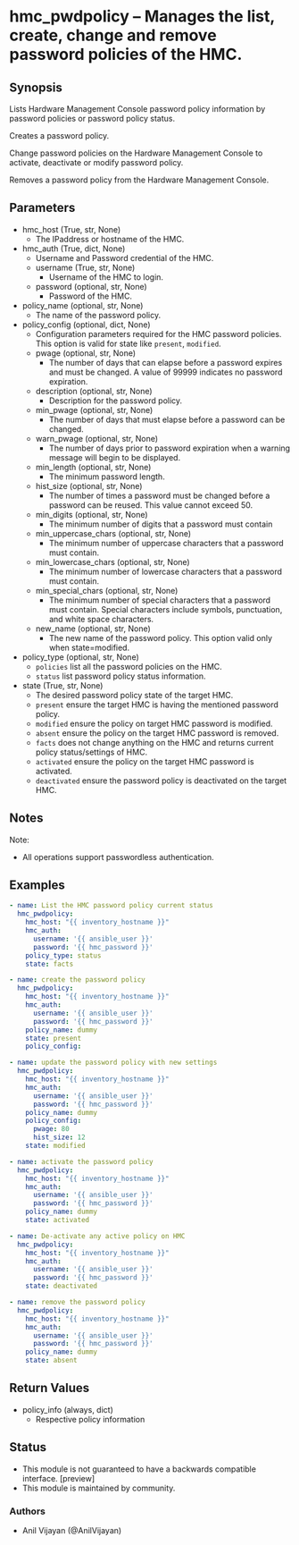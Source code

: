 # hmc_pwdpolicy – Manages the list, create, change and remove password policies of the HMC.

## Synopsis
Lists Hardware Management Console password policy information by password policies or password policy status.

Creates a password policy.

Change password policies on the Hardware Management Console to activate, deactivate or modify password policy.

Removes a password policy from the Hardware Management Console.

## Parameters
- hmc_host (True, str, None)
  - The IPaddress or hostname of the HMC.
- hmc_auth (True, dict, None)
  - Username and Password credential of the HMC.
  - username (True, str, None)
    - Username of the HMC to login.
  - password (optional, str, None)
    - Password of the HMC.
- policy_name (optional, str, None)
  - The name of the password policy.
- policy_config (optional, dict, None)
  - Configuration parameters required for the HMC password policies. This option is valid for state like `present`, `modified`.
  - pwage (optional, str, None)
    - The number of days that can elapse before a password expires and must be changed. A value of 99999 indicates no password expiration.
  - description (optional, str, None)
    - Description for the password policy.
  - min_pwage (optional, str, None)
    - The number of days that must elapse before a password can be changed.
  - warn_pwage (optional, str, None)
    - The number of days prior to password expiration when a warning message will begin to be displayed.
  - min_length (optional, str, None)
    - The minimum password length.
  - hist_size (optional, str, None)
    - The number of times a password must be changed before a password can be reused. This value cannot exceed 50.
  - min_digits (optional, str, None)
    - The minimum number of digits that a password must contain
  - min_uppercase_chars (optional, str, None)
    - The minimum number of uppercase characters that a password must contain.
  - min_lowercase_chars (optional, str, None)
    - The minimum number of lowercase characters that a password must contain.
  - min_special_chars (optional, str, None)
    - The minimum number of special characters that a password must contain. Special characters include symbols, punctuation, and white space characters.
  - new_name (optional, str, None)
    - The new name of the password policy. This option valid only when state=modified.
- policy_type (optional, str, None)
  - `policies` list all the password policies on the HMC.
  - `status` list password policy status information.
- state (True, str, None)
  - The desired password policy state of the target HMC.
  - `present` ensure the target HMC is having the mentioned password policy.
  - `modified` ensure the policy on target HMC password is modified.
  - `absent` ensure the policy on the target HMC password is removed.
  - `facts` does not change anything on the HMC and returns current policy status/settings of HMC.
  - `activated` ensure the policy on the target HMC password is activated.
  - `deactivated` ensure the password policy is deactivated on the target HMC.

## Notes
Note:
- All operations support passwordless authentication.

## Examples
```yaml
- name: List the HMC password policy current status
  hmc_pwdpolicy:
    hmc_host: "{{ inventory_hostname }}"
    hmc_auth:
      username: '{{ ansible_user }}'
      password: '{{ hmc_password }}'
    policy_type: status
    state: facts

- name: create the password policy
  hmc_pwdpolicy:
    hmc_host: "{{ inventory_hostname }}"
    hmc_auth:
      username: '{{ ansible_user }}'
      password: '{{ hmc_password }}'
    policy_name: dummy
    state: present
    policy_config:

- name: update the password policy with new settings
  hmc_pwdpolicy:
    hmc_host: "{{ inventory_hostname }}"
    hmc_auth:
      username: '{{ ansible_user }}'
      password: '{{ hmc_password }}'
    policy_name: dummy
    policy_config:
      pwage: 80
      hist_size: 12
    state: modified

- name: activate the password policy
  hmc_pwdpolicy:
    hmc_host: "{{ inventory_hostname }}"
    hmc_auth:
      username: '{{ ansible_user }}'
      password: '{{ hmc_password }}'
    policy_name: dummy
    state: activated

- name: De-activate any active policy on HMC
  hmc_pwdpolicy:
    hmc_host: "{{ inventory_hostname }}"
    hmc_auth:
      username: '{{ ansible_user }}'
      password: '{{ hmc_password }}'
    state: deactivated

- name: remove the password policy
  hmc_pwdpolicy:
    hmc_host: "{{ inventory_hostname }}"
    hmc_auth:
      username: '{{ ansible_user }}'
      password: '{{ hmc_password }}'
    policy_name: dummy
    state: absent
```

## Return Values
- policy_info (always, dict)
  - Respective policy information

## Status
- This module is not guaranteed to have a backwards compatible interface. [preview]
- This module is maintained by community.

### Authors
- Anil Vijayan (@AnilVijayan)